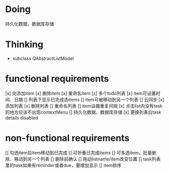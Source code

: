 # Doing
持久化数据、数据库存储

# Thinking
- subclass QAbstractListModel 

# functional requirements
[x] 向添加item
[x] 删除item
[x] 重命名item
[x] 多个todo列表
[x] item可设置时间、日期
[] 列表下显示已完成选items
[] item可被移动到另一个列表
[] 云同步
[x] 添加列表
[x] 删除列表
[] 重命名列表
[] item设置重复间隔
[x] 点击list内没有task的地方应该不出现contextMenu
[] 持久化数据、数据库存储
[x] 更换列表后task details disabled

# non-functional requirements
[] 勾选item后item移动到已完成
[] 可折叠已完成items
[] 可多选item，批量删除、移动到另一个列表
[] 删除前确认
[] 拖动listname/item改变位置
[] task列表里的task如果有reminder或者due，要增加显示
[] item排序
